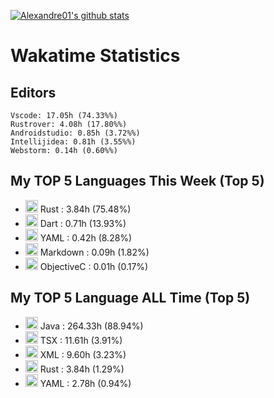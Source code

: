 [![Alexandre01's github stats](https://github-readme-stats.vercel.app/api?username=Alexandre01Dev&theme=dracula&count_private=true)](https://github.com/anuraghazra/github-readme-stats)
<!--
**Alexandre01Dev/Alexandre01Dev** is a ✨ _special_ ✨ repository because its `README.md` (this file) appears on your GitHub profile.

Here are some ideas to get you started:

- 🔭 I’m currently working on ...
- 🌱 I’m currently learning ...
- 👯 I’m looking to collaborate on ...
- 🤔 I’m looking for help with ...
- 💬 Ask me about ...
- 📫 How to reach me: ...
- 😄 Pronouns: ...
- ⚡ Fun fact: ...
-->

<!-- START_WAKATIME_BLOCK -->
# Wakatime Statistics

## Editors

```text
Vscode: 17.05h (74.33%%)
Rustrover: 4.08h (17.80%%)
Androidstudio: 0.85h (3.72%%)
Intellijidea: 0.81h (3.55%%)
Webstorm: 0.14h (0.60%%)
```

## My TOP **5** Languages This Week (Top 5)

- <img src="https://cdn.jsdelivr.net/gh/devicons/devicon@latest/icons/rust/rust-original.svg" alt="Rust" width="20" height="20"> Rust : 3.84h (75.48%)
- <img src="https://cdn.jsdelivr.net/gh/devicons/devicon@latest/icons/dart/dart-original.svg" alt="Dart" width="20" height="20"> Dart : 0.71h (13.93%)
- <img src="https://cdn.jsdelivr.net/gh/devicons/devicon@latest/icons/yaml/yaml-original.svg" alt="YAML" width="20" height="20"> YAML : 0.42h (8.28%)
- <img src="https://cdn.jsdelivr.net/gh/devicons/devicon@latest/icons/markdown/markdown-original.svg" alt="Markdown" width="20" height="20"> Markdown : 0.09h (1.82%)
- <img src="https://static-00.iconduck.com/assets.00/file-unknown-icon-1775x2048-pyaeuwoe.png" alt="ObjectiveC" width="20" height="20"> ObjectiveC : 0.01h (0.17%)

## My TOP **5** Language ALL Time (Top 5)

- <img src="https://cdn.jsdelivr.net/gh/devicons/devicon@latest/icons/java/java-original.svg" alt="Java" width="20" height="20"> Java : 264.33h (88.94%)
- <img src="https://static-00.iconduck.com/assets.00/file-unknown-icon-1775x2048-pyaeuwoe.png" alt="TSX" width="20" height="20"> TSX : 11.61h (3.91%)
- <img src="https://cdn.jsdelivr.net/gh/devicons/devicon@latest/icons/xml/xml-original.svg" alt="XML" width="20" height="20"> XML : 9.60h (3.23%)
- <img src="https://cdn.jsdelivr.net/gh/devicons/devicon@latest/icons/rust/rust-original.svg" alt="Rust" width="20" height="20"> Rust : 3.84h (1.29%)
- <img src="https://cdn.jsdelivr.net/gh/devicons/devicon@latest/icons/yaml/yaml-original.svg" alt="YAML" width="20" height="20"> YAML : 2.78h (0.94%)

<!-- END_WAKATIME_BLOCK -->

